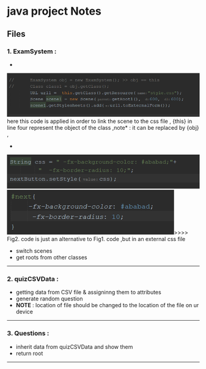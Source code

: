 # java project Notes

## Files
### 1. ExamSystem :
- 
![project screens](img/proj0.png)
here this code is applied in order to link the scene to the css file , 
{this} in line four represent the object of the class ,note* : it can be replaced by {obj}   ,

- 
![project screens](img/csspart.png)
![project screens](img/csspart1.png)>>>>
Fig2. code is just an alternative to Fig1. code ,but in an external css file 

- switch scenes 
- get roots from other classes
---

### 2. quizCSVData :

- getting  data from CSV file & assigninng them to attributes
- generate random question
- **NOTE** : location of file should be changed to the location of the file on ur device

---

### 3. Questions :
- inherit data from quizCSVData and show them 
- return root
---



